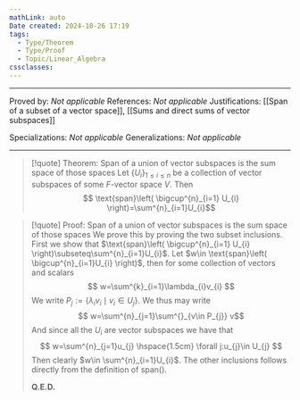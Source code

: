 ```yaml
---
mathLink: auto
Date created: 2024-10-26 17:19
tags:
  - Type/Theorem
  - Type/Proof
  - Topic/Linear_Algebra
cssclasses:
---
```


---

Proved by: _Not applicable_
References: _Not applicable_
Justifications: [[Span of a subset of a vector space]], [[Sums and direct sums of vector subspaces]]

Specializations: _Not applicable_
Generalizations: _Not applicable_

---

> [!quote] Theorem: Span of a union of vector subspaces is the sum space of those spaces
> Let $\{ U_{i} \}_{1\leq i\leq n}$ be a collection of vector subspaces of some $F$-vector space $V$. Then $$  \text{span}\left( \bigcup^{n}_{i=1} U_{i} \right)=\sum^{n}_{i=1}U_{i}$$

>[!quote] Proof: Span of a union of vector subspaces is the sum space of those spaces
>We prove this by proving the two subset inclusions. First we show that $\text{span}\left( \bigcup^{n}_{i=1} U_{i} \right)\subseteq\sum^{n}_{i=1}U_{i}$. Let $w\in \text{span}\left( \bigcup^{n}_{i=1}U_{i} \right)$, then for some collection of vectors and scalars $$ w=\sum^{k}_{i=1}\lambda_{i}v_{i} $$We write $P_{j}:=\{ \lambda_{i}v_{i} \mid v_{i}\in U_{j} \}$. We thus may write $$ w=\sum^{n}_{j=1}\sum^{}_{v\in P_{j}} v$$And since all the $U_{i}$ are vector subspaces we have that $$ w=\sum^{n}_{j=1}u_{j} \hspace{1.5cm} \forall j:u_{j}\in U_{j} $$Then clearly $w\in \sum^{n}_{i=1}U_{i}$. The other inclusions follows directly from the definition of $\text{span}()$.
>
>**Q.E.D.**
